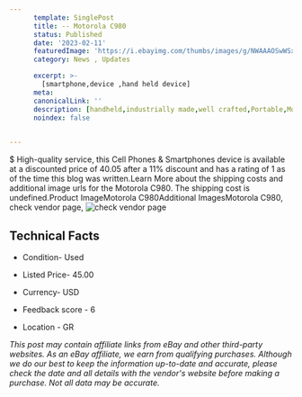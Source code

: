 ```yaml
---
      template: SinglePost
      title: -- Motorola C980
      status: Published
      date: '2023-02-11'
      featuredImage: 'https://i.ebayimg.com/thumbs/images/g/NWAAAOSwWSxfwNIW/s-l225.jpg'
      category: News , Updates

      excerpt: >-
        [smartphone,device ,hand held device]
      meta:
      canonicalLink: ''
      description: [handheld,industrially made,well crafted,Portable,Mobile,Compact,Convenient,Lightweight,Maneuverable,Man-portable,Miniature,Carriable,Hand-held,Light,Holdable,Transportable,Mobile device,Pocket-sized,On-the-go,Wireless,Cordless,Compact size,Convenient size, smartphone,device ,hand held device]
      noindex: false

        
---
```

$
    High-quality service, this Cell Phones & Smartphones device is available at a discounted price of 40.05 after a 11% discount and has a rating of 1 as of the time this blog was written.Learn More about the shipping costs and additional image urls for the Motorola C980. The shipping cost is undefined.Product ImageMotorola C980Additional ImagesMotorola C980, check vendor page, ![check vendor page](https://origin-galleryplus.ebayimg.com/ws/web/293859259186_2_0_1/225x225.jpg,https://origin-galleryplus.ebayimg.com/ws/web/293859259186_3_0_1/225x225.jpg,https://origin-galleryplus.ebayimg.com/ws/web/293859259186_4_0_1/225x225.jpg)
    
    

 ## Technical Facts 



     
      

 - Condition- Used 


      

 - Listed Price- 45.00 


      

 - Currency- USD 


      

 - Feedback score - 6 


      

 - Location - GR 


      
      

 *_This post may contain affiliate links from eBay and other third-party websites. As an eBay affiliate, we earn from qualifying purchases. Although we do our best to keep the information up-to-date and accurate, please check the date and all details with the vendor's website before making a purchase. Not all data may be accurate._*



    
    
    
    
    